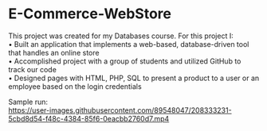 # E-Commerce-WebStore
This project was created for my Databases course. For this project I:   
•	Built an application that implements a web-based, database-driven tool that handles an online store  
•	Accomplished project with a group of students and utilized GitHub to track our code  
•	Designed pages with HTML, PHP, SQL to present a product to a user or an employee based on the login credentials  


Sample run:   
https://user-images.githubusercontent.com/89548047/208333231-5cbd8d54-f48c-4384-85f6-0eacbb2760d7.mp4


